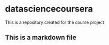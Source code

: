 # datasciencecoursera
This is a repository created for the course project 
## This is a markdown file
